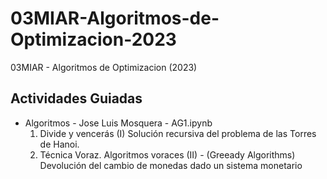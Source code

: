 # 03MIAR-Algoritmos-de-Optimizacion-2023
03MIAR - Algoritmos de Optimizacion (2023)

## Actividades Guiadas
- Algoritmos - Jose Luis Mosquera - AG1.ipynb
  1. Divide y vencerás (I)
    Solución recursiva del problema de las Torres de Hanoi.
  2. Técnica Voraz. Algoritmos voraces (II) - (Greeady Algorithms) 
    Devolución del cambio de monedas dado un sistema monetario
